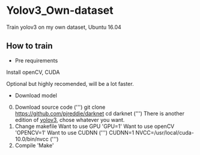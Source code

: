 # Yolov3_Own-dataset
Train yolov3 on my own dataset, Ubuntu 16.04
## How to train
* Pre requirements

Install openCV, CUDA

Optional but highly recomended, will be a lot faster.
* Download model
0. Download source code
(''')
 git clone https://github.com/pjreddie/darknet
 cd darknet
(''')
There is another edition of [yolov3](https://github.com/AlexeyAB/darknet), chose whatever you want.
1. Change makefile
Want to use GPU
'GPU=1'
Want to use openCV
'OPENCV=1'
Want to use CUDNN
(''')
 CUDNN=1
 NVCC=/usr/local/cuda-10.0/bin/nvcc
(''')
2. Compile
'Make'



